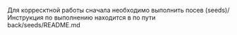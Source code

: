 Для корресктной работы сначала необходимо выполнить посев (seeds)/
Инструкция по выполнению находится в по пути back/seeds/README.md
